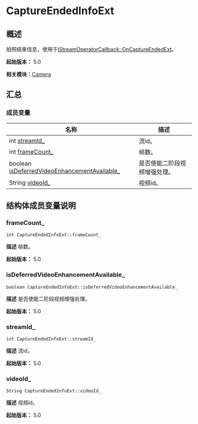 # CaptureEndedInfoExt


## 概述

拍照结束信息，使用于[IStreamOperatorCallback::OnCaptureEndedExt](interface_i_stream_operator_callback.md#oncaptureendedext)。

**起始版本：** 5.0

**相关模块：**[Camera](_camera.md)


## 汇总


### 成员变量

| 名称 | 描述 | 
| -------- | -------- |
| int [streamId_](#streamid_) | 流id。  | 
| int [frameCount_](#framecount_) | 帧数。  | 
| boolean [isDeferredVideoEnhancementAvailable_](#isdeferredvideoenhancementavailable_) | 是否使能二阶段视频增强处理。  | 
| String [videoId_](#videoid_) | 视频id。  | 


## 结构体成员变量说明


### frameCount_

```
int CaptureEndedInfoExt::frameCount_
```
**描述**
帧数。

**起始版本：** 5.0


### isDeferredVideoEnhancementAvailable_

```
boolean CaptureEndedInfoExt::isDeferredVideoEnhancementAvailable_
```
**描述**
是否使能二阶段视频增强处理。

**起始版本：** 5.0


### streamId_

```
int CaptureEndedInfoExt::streamId_
```
**描述**
流id。

**起始版本：** 5.0


### videoId_

```
String CaptureEndedInfoExt::videoId_
```
**描述**
视频id。

**起始版本：** 5.0
